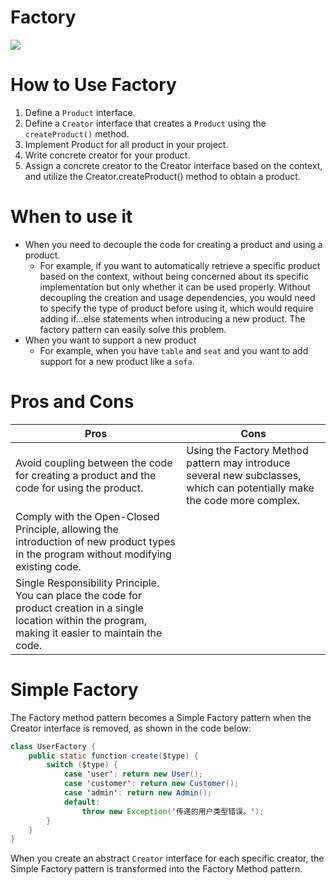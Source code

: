 # Factory

![](https://refactoringguru.cn/images/patterns/diagrams/factory-method/structure-2x.png)

# How to Use Factory

1. Define a `Product` interface.
2. Define a `Creator` interface that creates a `Product` using the `createProduct()` method.
2. Implement Product for all product in your project.
3. Write concrete creator for your product.
4. Assign a concrete creator to the Creator interface based on the context, and utilize the Creator.createProduct()
   method to obtain a product.

# When to use it

- When you need to decouple the code for creating a product and using a product.
    - For example, if you want to automatically retrieve a specific product based on the context, without being
      concerned about its specific implementation but only whether it can be used properly. Without decoupling the
      creation and usage dependencies, you would need to specify the type of product before using it, which would
      require adding if...else statements when introducing a new product. The factory pattern can easily solve this
      problem.
- When you want to support a new product
    - For example, when you have `table` and `seat` and you want to add support for a new product like a `sofa`.

# Pros and Cons

| Pros                                                                                                                                                         | Cons                                                                                                                     |
|--------------------------------------------------------------------------------------------------------------------------------------------------------------|--------------------------------------------------------------------------------------------------------------------------|
| Avoid coupling between the code for creating a product and the code for using the product.                                                                   | Using the Factory Method pattern may introduce several new subclasses, which can potentially make the code more complex. |
| Comply with the Open-Closed Principle, allowing the introduction of new product types in the program without modifying existing code.                        |                                                                                                                          |
| Single Responsibility Principle. You can place the code for product creation in a single location within the program, making it easier to maintain the code. |                                                                                                                          |

# Simple Factory

The Factory method pattern becomes a Simple Factory pattern when the Creator interface is removed, as shown in the code
below:

```java
class UserFactory {
    public static function create($type) {
        switch ($type) {
            case 'user': return new User();
            case 'customer': return new Customer();
            case 'admin': return new Admin();
            default:
                throw new Exception('传递的用户类型错误。');
        }
    }
}
```

When you create an abstract `Creator` interface for each specific creator, the Simple Factory pattern is transformed
into the Factory Method pattern.









